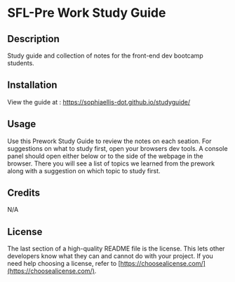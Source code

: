 # SFL-Pre Work Study Guide

## Description

Study guide and collection of notes for the front-end dev bootcamp students.

## Installation

View the guide at : https://sophiaellis-dot.github.io/studyguide/

## Usage

Use this Prework Study Guide to review the notes on each seation. For suggestions on what to study first, open your browsers dev tools. A console panel should open either below or to the side of the webpage in the browser. There you will see a list of topics we learned from the prework along with a suggestion on which topic to study first.

## Credits

N/A

## License

The last section of a high-quality README file is the license. This lets other developers know what they can and cannot do with your project. If you need help choosing a license, refer to [https://choosealicense.com/](https://choosealicense.com/).
